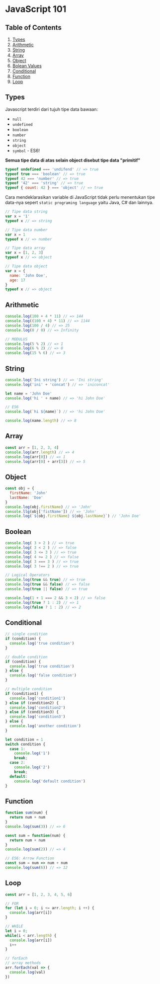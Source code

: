 # JavaScript 101

## Table of Contents

1. [Types](#types)
1. [Arithmetic](#arithmetic)
1. [String](#string)
1. [Array](#array)
1. [Object](#object)
1. [Bolean Values](#boolean)
1. [Conditional](#conditional)
1. [Function](#function)
1. [Loop](#loop)

## Types

Javascript terdiri dari tujuh tipe data bawaan:
* `null`
* `undefined`
* `boolean`
* `number`
* `string`
* `object`
* `symbol` - ES6!

**Semua tipe data di atas selain object disebut tipe data "primitif"**

```javascript
typeof undefined === 'undifend' // => true
typeof true === 'boolean' // => true
typeof 42 === 'number' // => true
typeof '42' === 'string' // => true
typeof { count: 42 } === 'object' // => true
```

Cara mendeklarasikan variable di JavaScript tidak perlu menentukan tipe data-nya sepert `static programing language` yaitu Java, C# dan lainnya.

```javascript
// Tipe data string
var x = '1'
typeof x // => string

// Tipe data number
var x = 1
typeof x // => number

// Tipe data array
var x = [1, 2, 3]
typeof x // => object

// Tipe data object
var x = {
  name: 'John Doe',
  age: 17
}
typeof x // => object
```

## Arithmetic
```javascript
console.log(100 + 4 * 11) // => 144
console.log((100 + 4) * 11) // => 1144
console.log(100 / 4) // => 25
console.log(0 / 0) // => Infinity

// MODULUS
console.log(5 % 2) // => 1
console.log(6 % 2) // => 0
console.log(15 % 6) // => 3
```

## String
```javascript
console.log('Ini string') // => 'Ini string'
console.log('ini' + 'concat') // => 'iniconcat'

let name = 'John Doe'
console.log('hi ' + name) // => 'hi John Doe'

// ES6
console.log(`hi ${name}`) // => 'hi John Doe'

console.log(name.length) // => 8
```

## Array
```javascript
const arr = [1, 2, 3, 4]
console.log(arr.length) // => 4
console.log(arr[0]) // => 1
console.log(arr[0] + arr[3]) // => 5
```

## Object
```javascript
const obj = {
  firstName: 'John'
  lastName: 'Doe'
}
console.log(obj.firstName) // => 'John'
console.llg(obj['fistName']) // => 'John'
console.log(`${obj.firstName} ${obj.lastName}`) // 'John Doe'

```

## Boolean
```javascript
console.log( 3 > 2 ) // => true
console.log( 3 < 2 ) // => false
console.log( 3 <= 3 ) // => true
console.log( 4 >= 2 ) // => false
console.log( 3 === 3 ) // => true
console.log( 3 !== 2 ) // => true

// Logical Operators
console.log(true && true) // => true
console.log(true && false) // => false
console.log(true || false) // => true

console.log(1 + 1 === 2 && 3 < 2) // => false
console.log(true ? 1 : 2) // => 1
console.log(false ? 1 : 2) // => 2
```

## Conditional
```javascript
// single condition
if (condition) {
  console.log('true condition')
}

// double condition
if (condition) {
  console.log('true condition')
} else {
  console.log('false condition')
}

// multiple condition
if (condition1) {
  console.log('condition1')
} else if (condition2) {
  console.log('condition2')
} else if (condition3) {
  console.log('condition3')
} else {
  console.log('another condition')
}

let condition = 1
switch condition {
  case 1:
    console.log('1')
    break;
  case 2:
    console.log('2')
    break;
  default:
    console.log('default condition')
}

```

## Function
```javascript
function sum(num) {
  return num + num
}
console.log(sum(3)) // => 6

const sum = function(num) {
  return num + num
}
console.log(sum(2)) // => 4

// ES6: Arrow Function
const sum = num => num + num
console.log(sum(6)) // => 12
```

## Loop
```javascript
const arr = [1, 2, 3, 4, 5, 6]

// FOR
for (let i = 0; i <= arr.length; i ++) {
  console.log(arr[i])
}

// WHILE
let i = 0;
while(i < arr.length) {
  console.log(arr[i])
  i++
}

// forEach
// array methods
arr.forEach(val => {
  console.log(val)
})
```

